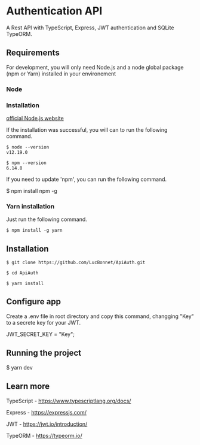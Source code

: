 # Authentication API

A Rest API with TypeScript, Express, JWT authentication and SQLite TypeORM.

## Requirements

For development, you will only need Node.js and a node global package (npm or Yarn) installed in your environement

### Node
  ### Installation
  [official Node.js website](https://nodejs.org/)
  
  If the installation was successful, you will can to run the following command.

    $ node --version
    v12.19.0

    $ npm --version
    6.14.8

  If you need to update 'npm', you can run the following command.

  $ npm install npm -g

  ### Yarn installation
  Just run the following command.

    $ npm install -g yarn

## Installation

    $ git clone https://github.com/LucBonnet/ApiAuth.git
  
    $ cd ApiAuth
  
    $ yarn install

## Configure app

Create a .env file in root directory and copy this command, changging "Key" to a secrete key for your JWT.

JWT_SECRET_KEY = "Key";

## Running the project
 
  $ yarn dev

## **Learn more**

TypeScript - https://www.typescriptlang.org/docs/

Express - https://expressjs.com/

JWT - https://jwt.io/introduction/

TypeORM - https://typeorm.io/
